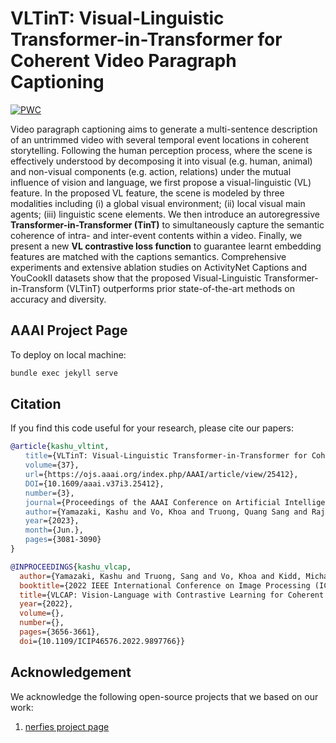 VLTinT: Visual-Linguistic Transformer-in-Transformer for Coherent Video Paragraph Captioning
=====
[![PWC](https://img.shields.io/endpoint.svg?url=https://paperswithcode.com/badge/vltint-visual-linguistic-transformer-in/video-captioning-on-activitynet-captions)](https://paperswithcode.com/sota/video-captioning-on-activitynet-captions?p=vltint-visual-linguistic-transformer-in)

Video paragraph captioning aims to generate a multi-sentence description of an untrimmed video with several temporal event locations in coherent storytelling. 
Following the human perception process, where the scene is effectively understood by decomposing it into visual (e.g. human, animal) and non-visual components (e.g. action, relations) under the mutual influence of vision and language, we first propose a visual-linguistic (VL) feature. In the proposed VL feature, the scene is modeled by three modalities including (i) a global visual environment; (ii) local visual main agents; (iii) linguistic scene elements. We then introduce an autoregressive **Transformer-in-Transformer (TinT)** to simultaneously capture the semantic coherence of intra- and inter-event contents within a video. Finally, we present a new **VL contrastive loss function** to guarantee learnt embedding features are matched with the captions semantics. Comprehensive experiments and extensive ablation studies on ActivityNet Captions and YouCookII datasets show that the proposed Visual-Linguistic Transformer-in-Transform (VLTinT) outperforms prior state-of-the-art methods on accuracy and diversity. 

## AAAI Project Page
To deploy on local machine:

```bash
bundle exec jekyll serve
```


## Citation
If you find this code useful for your research, please cite our papers:

```bibtex
@article{kashu_vltint,
　　title={VLTinT: Visual-Linguistic Transformer-in-Transformer for Coherent Video Paragraph Captioning},
　　volume={37},
　　url={https://ojs.aaai.org/index.php/AAAI/article/view/25412},
　　DOI={10.1609/aaai.v37i3.25412},
　　number={3},
　　journal={Proceedings of the AAAI Conference on Artificial Intelligence},
　　author={Yamazaki, Kashu and Vo, Khoa and Truong, Quang Sang and Raj, Bhiksha and Le, Ngan},
　　year={2023},
　　month={Jun.},
　　pages={3081-3090}
}
```

```bibtex
@INPROCEEDINGS{kashu_vlcap,
  author={Yamazaki, Kashu and Truong, Sang and Vo, Khoa and Kidd, Michael and Rainwater, Chase and Luu, Khoa and Le, Ngan},
  booktitle={2022 IEEE International Conference on Image Processing (ICIP)}, 
  title={VLCAP: Vision-Language with Contrastive Learning for Coherent Video Paragraph Captioning}, 
  year={2022},
  volume={},
  number={},
  pages={3656-3661},
  doi={10.1109/ICIP46576.2022.9897766}}
```

## Acknowledgement
We acknowledge the following open-source projects that we based on our work:

1. [nerfies project page](https://github.com/nerfies/nerfies.github.io) 

